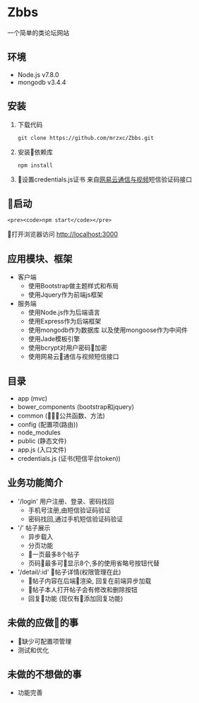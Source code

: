 # Zbbs 
一个简单的类论坛网站 
## 环境 
- Node.js v7.8.0 
- mongodb v3.4.4
## 安装 
1. 下载代码  
    <pre><code>git clone https://github.com/mrzxc/Zbbs.git</code></pre>
2. 安装依赖库 
    <pre><code>npm install</pre></code>
3. 设置credentials.js证书 来自[网易云通信与视频](http://netease.im/)短信验证码接口
## 启动 
    <pre><code>npm start</code></pre>
打开浏览器访问 [http://localhost:3000](http://localhost:3000)
## 应用模块、框架 
- 客户端 
    - 使用Bootstrap做主题样式和布局 
    - 使用Jquery作为前端js框架  
- 服务端 
    - 使用Node.js作为后端语言 
    - 使用Express作为后端框架 
    - 使用mongodb作为数据库 以及使用mongoose作为中间件
    - 使用Jade模板引擎 
    - 使用bcrypt对用户密码加密 
    - 使用网易云通信与视频短信接口  
## 目录 
- app (mvc) 
- bower_components (bootstrap和jquery)
- common (公共函数、方法) 
- config (配置项(路由))
- node_modules
- public (静态文件) 
- app.js (入口文件) 
- credentials.js (证书(短信平台token)) 
## 业务功能简介 
- '/login' 用户注册、登录、密码找回  
    - 手机号注册,由短信验证码验证 
    - 密码找回,通过手机短信验证码验证 
- '/' 帖子展示 
    - 异步载入 
    - 分页功能 
    - 一页最多8个帖子 
    - 页码最多可显示8个,多的使用省略号按钮代替 
- '/detail/:id' 帖子详情(权限管理在此) 
    - 帖子内容在后端渲染, 回复在前端异步加载 
    - 帖子本人打开帖子会有修改和删除按钮 
    - 回复功能 (现仅有添加回复功能)
## 未做的应做的事 
- 缺少可配置项管理 
- 测试和优化 
## 未做的不想做的事 
- 功能完善 
